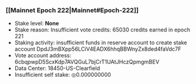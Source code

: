 ### [[Mainnet Epoch 222|Mainnet#Epoch-222]]
* Stake level: **None**
* Stake reason: Insufficient vote credits: 65030 credits earned in epoch 221
* Staking activity: insufficient funds in reserve account to create stake account DpdJ3mBXpp56LCiV4EADX6hhqBBWnyZx8ded4faVdc7F
* Vote account address: 6cbqpwpD5ScxKdp7AVQGuL7bjCrT1UAtJHczQpmgmBEV
* Data Center: 18450-US-Clearfield
* Insufficient self stake: ◎0.000000000